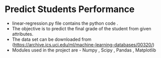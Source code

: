 # Predict Students Performance

- linear-regression.py file contains the python code .
- The objective is to predict the final grade of the student from given attributes.
- The data set can be downloaded from (https://archive.ics.uci.edu/ml/machine-learning-databases/00320/)
- Modules used in the project are - Numpy , Scipy , Pandas , Matplotlib

